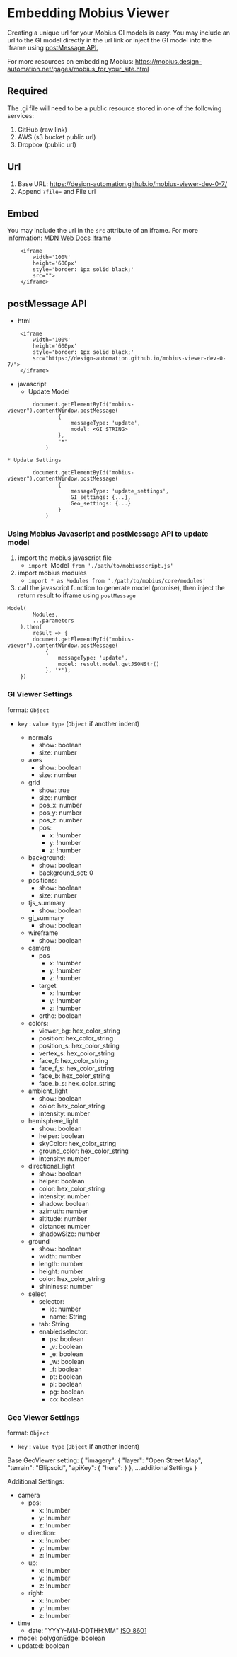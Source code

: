 # Embedding Mobius Viewer
Creating a unique url for your Mobius GI models is easy.
You may include an url to the GI model directly in the url link or inject the GI model into the iframe using [postMessage API.](https://developer.mozilla.org/en-US/docs/Web/API/Window/postMessage)

For more resources on embedding Mobius: https://mobius.design-automation.net/pages/mobius_for_your_site.html

## Required
The .gi file will need to be a public resource stored in one of the following services:
1. GitHub (raw link)
1. AWS (s3 bucket public url)
1. Dropbox (public url)

## Url
1. Base URL: 
    https://design-automation.github.io/mobius-viewer-dev-0-7/
1. Append `?file=` and File url 

## Embed
You may include the url in the `src` attribute of an iframe.
For more information: [MDN Web Docs Iframe](https://developer.mozilla.org/en-US/docs/Web/HTML/Element/iframe)
```
    <iframe 
        width='100%' 
        height='600px' 
        style='border: 1px solid black;' 
        src="">
    </iframe>
```
## postMessage API
* html
```
    <iframe 
        width='100%' 
        height='600px' 
        style='border: 1px solid black;' 
        src="https://design-automation.github.io/mobius-viewer-dev-0-7/">
    </iframe>
```

* javascript
    * Update Model
```
        document.getElementById("mobius-viewer").contentWindow.postMessage(
                {
                    messageType: 'update',
                    model: <GI STRING>
                },
                "*"
            )
```
    * Update Settings
```
        document.getElementById("mobius-viewer").contentWindow.postMessage(
                {
                    messageType: 'update_settings',
                    GI_settings: {...},
                    Geo_settings: {...}
                }
            )
```
### Using Mobius Javascript and postMessage API to update model
1. import the mobius javascript file
    * `import `Model` from './path/to/mobiusscript.js'`
1. import mobius modules
    * `import * as Modules from './path/to/mobius/core/modules'`
1. call the javascript function to generate model (promise), then inject the return result to iframe using `postMessage`
```
Model(
        Modules,
        ...parameters
    ).then(
        result => {
        document.getElementById("mobius-viewer").contentWindow.postMessage(
            {
                messageType: 'update',
                model: result.model.getJSONStr()
            }, '*');
    })
```
### GI Viewer Settings
format: `Object`
* `key` : `value type` (`Object` if another indent)

    * normals
        * show: boolean
        * size: number
    * axes
        * show: boolean
        * size: number
    * grid
        * show: true
        * size: number
        * pos_x: number
        * pos_y: number
        * pos_z: number
        * pos:
            * x: !number
            * y: !number
            * z: !number
    * background:
        * show: boolean
        * background_set: 0
    * positions:
        * show: boolean
        * size: number
    * tjs_summary
        * show: boolean
    * gi_summary
        * show: boolean
    * wireframe
        * show: boolean
    * camera
        * pos
            * x: !number
            * y: !number
            * z: !number
        * target
            * x: !number
            * y: !number
            * z: !number
        * ortho: boolean
    * colors:
        * viewer_bg: hex_color_string
        * position: hex_color_string
        * position_s: hex_color_string
        * vertex_s: hex_color_string
        * face_f: hex_color_string
        * face_f_s: hex_color_string
        * face_b: hex_color_string
        * face_b_s: hex_color_string
    * ambient_light
        * show: boolean
        * color: hex_color_string
        * intensity: number
    * hemisphere_light
        * show: boolean
        * helper: boolean
        * skyColor: hex_color_string
        * ground_color: hex_color_string
        * intensity: number
    * directional_light
        * show: boolean
        * helper: boolean
        * color: hex_color_string
        * intensity: number
        * shadow: boolean
        * azimuth: number
        * altitude: number
        * distance: number
        * shadowSize: number
    * ground
        * show: boolean
        * width: number
        * length: number
        * height: number
        * color: hex_color_string
        * shininess: number
    * select
        * selector:
            * id: number
            * name: String
        * tab: String
        * enabledselector:
            * ps: boolean
            * _v: boolean
            * _e: boolean
            * _w: boolean
            * _f: boolean
            * pt: boolean
            * pl: boolean
            * pg: boolean
            * co: boolean


### Geo Viewer Settings
format: `Object`
* `key` : `value type` (`Object` if another indent)

Base GeoViewer setting:
    {
        "imagery": {
            "layer": "Open Street Map",
            "terrain": "Ellipsoid",
            "apiKey": {
                "here": <apikey>
            }
        },
        ...additionalSettings
    }

Additional Settings:
* camera
    * pos:
        * x: !number
        * y: !number
        * z: !number
    * direction:
        * x: !number
        * y: !number
        * z: !number
    * up:
        * x: !number
        * y: !number
        * z: !number
    * right:
        * x: !number
        * y: !number
        * z: !number
* time
    * date: "YYYY-MM-DDTHH:MM" [ISO 8601](https://en.wikipedia.org/wiki/ISO_8601#Combined_date_and_time_representations)
* model: 
    polygonEdge: boolean
* updated: boolean
